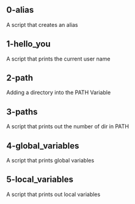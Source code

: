 ## 0-alias 
A script that creates an alias
## 1-hello_you
A script that prints the current user name
## 2-path
Adding a directory into the PATH Variable
## 3-paths
A script that prints out the number of dir in PATH
## 4-global_variables
A script that prints global variables
## 5-local_variables
A script that prints out local variables
